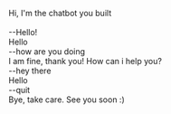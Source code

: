 Hi, I'm the chatbot you built<br/>
<br/>
--Hello!<br/>
Hello<br/>
--how are you doing<br/>
I am fine, thank you! How can i help you?<br/>
--hey there<br/>
Hello<br/>
--quit<br/>
Bye, take care. See you soon :) <br/>
